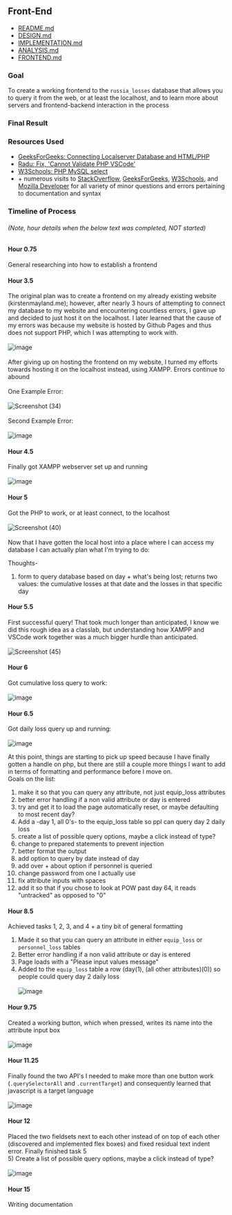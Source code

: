## Front-End
- [README.md](README.md)
- [DESIGN.md](DESIGN.md)
- [IMPLEMENTATION.md](IMPLEMENTATION.md)
- [ANALYSIS.md](ANALYSIS.md)
- [FRONTEND.md](FRONTEND.md)
### Goal
To create a working frontend to the `russia_losses` database that allows you to query it from the web, or at least the localhost, and to learn more about servers and frontend-backend interaction in the process
### Final Result

### Resources Used
-  [GeeksForGeeks: Connecting Localserver Database and HTML/PHP](https://www.geeksforgeeks.org/how-to-fetch-data-from-localserver-database-and-display-on-html-table-using-php/#)
- [Radu: Fix, 'Cannot Validate PHP VSCode'](https://radu.link/fix-cannot-validate-php-vs-code/)
- [W3Schools: PHP MySQL select](https://www.w3schools.com/php/php_mysql_select.asp)
- \+ numerous visits to [StackOverflow](https://stackoverflow.com/), [GeeksForGeeks](https://www.geeksforgeeks.org/), [W3Schools](https://www.w3schools.com/), and [Mozilla Developer](https://developer.mozilla.org/en-US/) for all variety of minor questions and errors pertaining to documentation and syntax

### Timeline of Process
###### (Note, hour details when the below text was completed, NOT started)
#### Hour 0.75
General researching into how to establish a frontend

#### Hour 3.5
The original plan was to create a frontend on my already existing website (kirstenmayland.me); however, after nearly 3 hours of attempting to connect my database to my website and encountering countless errors, I gave up and decided to just host it on the localhost. I later learned that the cause of my errors was because my website is hosted by Github Pages and thus does not support PHP, which I was attempting to work with.    
&nbsp;\
![image](https://github.com/KirstenMayland/cs61databases/assets/102620915/4d7dfb3b-693a-41bf-b7af-42956ac1783e)  
&nbsp;\
After giving up on hosting the frontend on my website, I turned my efforts towards hosting it on the localhost instead, using XAMPP. Errors continue to abound  
&nbsp;\
One Example Error:  
&nbsp;\
![Screenshot (34)](https://github.com/KirstenMayland/cs61databases/assets/102620915/ed4e3faa-262b-42b8-9f0d-4e75e10c67cf)  
&nbsp;\
Second Example Error:  
&nbsp;\
![image](https://github.com/KirstenMayland/cs61databases/assets/102620915/924eea3f-4e8a-4a50-b5e6-8384a9b8ad6d)

#### Hour 4.5
Finally got XAMPP webserver set up and running  
&nbsp;\
![image](https://github.com/KirstenMayland/cs61databases/assets/102620915/4d1769f5-6866-4f23-a9a8-b72b5b299a43)

#### Hour 5
Got the PHP to work, or at least connect, to the localhost  
&nbsp;\
![Screenshot (40)](https://github.com/KirstenMayland/cs61databases/assets/102620915/b0bf0c60-2b09-4e43-9f7d-7fa9b5409001)  
&nbsp;\
Now that I have gotten the local host into a place where I can access my database I can actually plan what I'm trying to do:  

Thoughts-  
1) form to query database based on day + what's being lost; returns two values: the cumulative losses at that date and the losses in that specific day 

#### Hour 5.5
First successful query! That took much longer than anticipated, I know we did this rough idea as a classlab, but understanding how XAMPP and VSCode work together was a much bigger hurdle than anticipated.  
&nbsp;\
![Screenshot (45)](https://github.com/KirstenMayland/cs61databases/assets/102620915/70665f89-a221-49e1-bccb-ed42a2e11094)

#### Hour 6
Got cumulative loss query to work:  
&nbsp;\
![image](https://github.com/KirstenMayland/cs61databases/assets/102620915/9177a0a6-ca07-4d98-9bd3-1a52ae74a7bc)

#### Hour 6.5
Got daily loss query up and running:  
&nbsp;\
![image](https://github.com/KirstenMayland/cs61databases/assets/102620915/dc9a314d-0101-4810-a8e1-51cdb131f799)

At this point, things are starting to pick up speed because I have finally gotten a handle on php, but there are still a couple more things I want to add in terms of formatting and performance before I move on.  
Goals on the list:  
1) make it so that you can query any attribute, not just equip_loss attributes
2) better error handling if a non valid attribute or day is entered
3) try and get it to load the page automatically reset, or maybe defaulting to most recent day?
4) Add a -day 1, all 0's- to the equip_loss table so ppl can query day 2 daily loss
5) create a list of possible query options, maybe a click instead of type?
6) change to prepared statements to prevent injection
7) better format the output
8) add option to query by date instead of day
9) add over + about option if personnel is queried
10) change password from one I actually use
11) fix attribute inputs with spaces
12) add it so that if you chose to look at POW past day 64, it reads "untracked" as opposed to "0"

#### Hour 8.5
Achieved tasks 1, 2, 3, and 4 + a tiny bit of general formatting
1) Made it so that you can query an attribute in either `equip_loss` or `personnel_loss` tables
2) Better error handling if a non valid attribute or day is entered
3) Page loads with a "Please input values message"
4) Added to the `equip_loss` table a row (day(1), (all other attributes)(0)) so people could query day 2 daily loss  
&nbsp;\
![image](https://github.com/KirstenMayland/cs61databases/assets/102620915/442892cd-9e5a-4ee7-be17-1314b7791d13)  
  
#### Hour 9.75
Created a working button, which when pressed, writes its name into the attribute input box  
&nbsp;\
![image](https://github.com/KirstenMayland/cs61databases/assets/102620915/a7ac0562-6a7f-4dd3-823f-ab64a9d457ce)

#### Hour 11.25
Finally found the two API's I needed to make more than one button work (`.querySelectorAll` and `.currentTarget`) and consequently learned that javascript is a target language  
&nbsp;\
![image](https://github.com/KirstenMayland/cs61databases/assets/102620915/f2fdf86f-a416-4fa3-a1e2-327f9442545f)

#### Hour 12
Placed the two fieldsets next to each other instead of on top of each other (discovered and implemented flex boxes) and fixed residual text indent error. Finally finished task 5  
5) Create a list of possible query options, maybe a click instead of type?  
&nbsp;\
![image](https://github.com/KirstenMayland/cs61databases/assets/102620915/534aa016-8a02-4e78-aa0b-59172b95e8d5)

#### Hour 15
Writing documentation
